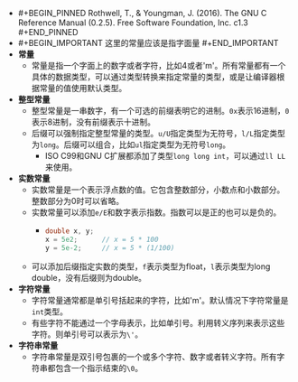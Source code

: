 - #+BEGIN_PINNED
  Rothwell, T., & Youngman, J. (2016). The GNU C Reference Manual (0.2.5). Free Software Foundation, Inc. c1.3
  #+END_PINNED
- #+BEGIN_IMPORTANT
  这里的常量应该是指字面量
  #+END_IMPORTANT
- **常量**
	- 常量是指一个字面上的数字或者字符，比如4或者'm'。所有常量都有一个具体的数据类型，可以通过类型转换来指定常量的类型，或是让编译器根据常量的值使用默认类型。
- **整型常量**
	- 整型常量是一串数字，有一个可选的前缀表明它的进制。`0x`表示16进制，`0`表示8进制，没有前缀表示十进制。
	- 后缀可以强制指定整型常量的类型。`u/U`指定类型为无符号，`l/L`指定类型为`long`。后缀可以组合，比如`ul`指定类型为无符号`long`。
		- ISO C99和GNU C扩展都添加了类型`long long int`，可以通过`ll LL`来使用。
- **实数常量**
	- 实数常量是一个表示浮点数的值。它包含整数部分，小数点和小数部分。整数部分为0时可以省略。
	- 实数常量可以添加`e/E`和数字表示指数。指数可以是正的也可以是负的。
		- ```C
		  double x, y;
		  x = 5e2;		// x = 5 * 100
		  y = 5e-2;		// x = 5 * (1/100)
		  ```
	- 可以添加后缀指定实数的类型，`f`表示类型为float，`l`表示类型为long double，没有后缀则为double。
- **字符常量**
	- 字符常量通常都是单引号括起来的字符，比如'm'。默认情况下字符常量是`int`类型。
	- 有些字符不能通过一个字母表示，比如单引号。利用转义序列来表示这些字符。则单引号可以表示为`\'`。
- **字符串常量**
	- 字符串常量是双引号包裹的一个或多个字符、数字或者转义字符。所有字符串都包含一个指示结束的`\0`。